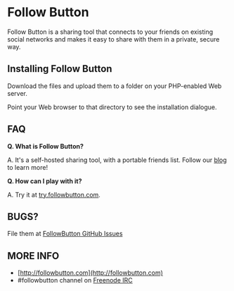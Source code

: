 Follow Button
=============================================================
Follow Button is a sharing tool that connects to your friends on existing social networks and makes it easy to share with them in a private, secure way.



Installing Follow Button
-------------------------------------------------------------
Download the files and upload them to a folder on your PHP-enabled Web server.

Point your Web browser to that directory to see the installation dialogue.




FAQ
---

**Q. What is Follow Button?** 

A. It's a self-hosted sharing tool, with a portable friends list. Follow our [blog](http://blog.followbutton.com) to learn more!

**Q. How can I play with it?**

A. Try it at [try.followbutton.com](http://try.followbutton.com).


BUGS?
-----
File them at [FollowButton GitHub Issues](https://github.com/voitto/FollowButton/issues)

MORE INFO
----------
- [http://followbutton.com](http://followbutton.com)
- #followbutton channel on [Freenode IRC](http://freenode.net/)
